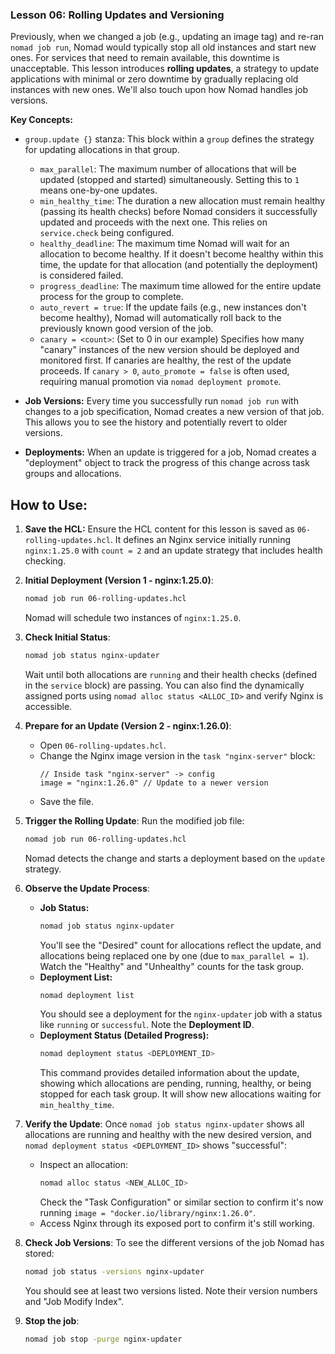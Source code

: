 ### Lesson 06: Rolling Updates and Versioning

Previously, when we changed a job (e.g., updating an image tag) and re-ran `nomad job run`, Nomad would typically stop all old instances and start new ones. For services that need to remain available, this downtime is unacceptable. This lesson introduces **rolling updates**, a strategy to update applications with minimal or zero downtime by gradually replacing old instances with new ones. We'll also touch upon how Nomad handles job versions.

**Key Concepts:**

*   `group.update {}` stanza: This block within a `group` defines the strategy for updating allocations in that group.
    *   `max_parallel`: The maximum number of allocations that will be updated (stopped and started) simultaneously. Setting this to `1` means one-by-one updates.
    *   `min_healthy_time`: The duration a new allocation must remain healthy (passing its health checks) before Nomad considers it successfully updated and proceeds with the next one. This relies on `service.check` being configured.
    *   `healthy_deadline`: The maximum time Nomad will wait for an allocation to become healthy. If it doesn't become healthy within this time, the update for that allocation (and potentially the deployment) is considered failed.
    *   `progress_deadline`: The maximum time allowed for the entire update process for the group to complete.
    *   `auto_revert = true`: If the update fails (e.g., new instances don't become healthy), Nomad will automatically roll back to the previously known good version of the job.
    *   `canary = <count>`: (Set to 0 in our example) Specifies how many "canary" instances of the new version should be deployed and monitored first. If canaries are healthy, the rest of the update proceeds. If `canary > 0`, `auto_promote = false` is often used, requiring manual promotion via `nomad deployment promote`.

*   **Job Versions:** Every time you successfully run `nomad job run` with changes to a job specification, Nomad creates a new version of that job. This allows you to see the history and potentially revert to older versions.

*   **Deployments:** When an update is triggered for a job, Nomad creates a "deployment" object to track the progress of this change across task groups and allocations.

## How to Use:

1.  **Save the HCL:**
    Ensure the HCL content for this lesson is saved as `06-rolling-updates.hcl`. It defines an Nginx service initially running `nginx:1.25.0` with `count = 2` and an update strategy that includes health checking.

2.  **Initial Deployment (Version 1 - nginx:1.25.0)**:
    ```bash
    nomad job run 06-rolling-updates.hcl
    ```
    Nomad will schedule two instances of `nginx:1.25.0`.

3.  **Check Initial Status**:
    ```bash
    nomad job status nginx-updater
    ```
    Wait until both allocations are `running` and their health checks (defined in the `service` block) are passing. You can also find the dynamically assigned ports using `nomad alloc status <ALLOC_ID>` and verify Nginx is accessible.

4.  **Prepare for an Update (Version 2 - nginx:1.26.0)**:
    *   Open `06-rolling-updates.hcl`.
    *   Change the Nginx image version in the `task "nginx-server"` block:
        ```hcl
        // Inside task "nginx-server" -> config
        image = "nginx:1.26.0" // Update to a newer version
        ```
    *   Save the file.

5.  **Trigger the Rolling Update**:
    Run the modified job file:
    ```bash
    nomad job run 06-rolling-updates.hcl
    ```
    Nomad detects the change and starts a deployment based on the `update` strategy.

6.  **Observe the Update Process**:
    *   **Job Status:**
        ```bash
        nomad job status nginx-updater
        ```
        You'll see the "Desired" count for allocations reflect the update, and allocations being replaced one by one (due to `max_parallel = 1`). Watch the "Healthy" and "Unhealthy" counts for the task group.
    *   **Deployment List:**
        ```bash
        nomad deployment list
        ```
        You should see a deployment for the `nginx-updater` job with a status like `running` or `successful`. Note the **Deployment ID**.
    *   **Deployment Status (Detailed Progress):**
        ```bash
        nomad deployment status <DEPLOYMENT_ID>
        ```
        This command provides detailed information about the update, showing which allocations are pending, running, healthy, or being stopped for each task group. It will show new allocations waiting for `min_healthy_time`.

7.  **Verify the Update**:
    Once `nomad job status nginx-updater` shows all allocations are running and healthy with the new desired version, and `nomad deployment status <DEPLOYMENT_ID>` shows "successful":
    *   Inspect an allocation:
        ```bash
        nomad alloc status <NEW_ALLOC_ID>
        ```
        Check the "Task Configuration" or similar section to confirm it's now running `image = "docker.io/library/nginx:1.26.0"`.
    *   Access Nginx through its exposed port to confirm it's still working.

8.  **Check Job Versions**:
    To see the different versions of the job Nomad has stored:
    ```bash
    nomad job status -versions nginx-updater
    ```
    You should see at least two versions listed. Note their version numbers and "Job Modify Index".

9.  **Stop the job**:
    ```bash
    nomad job stop -purge nginx-updater
    ```
